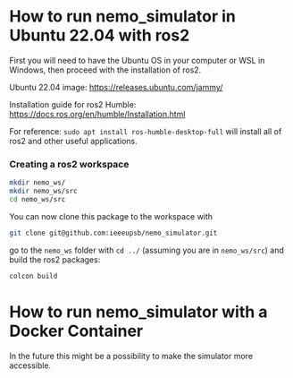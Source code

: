 # How to run nemo_simulator in Ubuntu 22.04 with ros2

First you will need to have the Ubuntu OS in your computer or WSL in Windows, then proceed with the installation of ros2.

Ubuntu 22.04 image:
https://releases.ubuntu.com/jammy/

Installation guide for ros2 Humble:
https://docs.ros.org/en/humble/Installation.html

For reference:
`sudo apt install ros-humble-desktop-full`
will install all of ros2 and other useful applications.

### Creating a ros2 workspace

```bash
mkdir nemo_ws/
mkdir nemo_ws/src
cd nemo_ws/src
```
You can now clone this package to the workspace with

```bash
git clone git@github.com:ieeeupsb/nemo_simulator.git
```
go to the `nemo_ws` folder with `cd ../` (assuming you are in `nemo_ws/src`) and build the ros2 packages:

```bash
colcon build
```

# How to run nemo_simulator with a Docker Container
In the future this might be a possibility to make the simulator more accessible.
